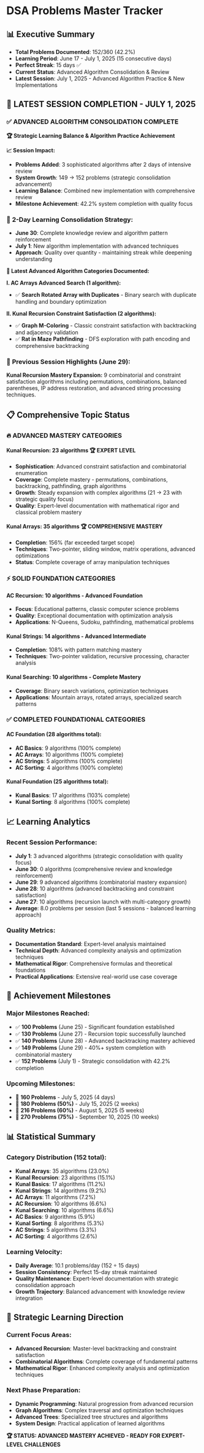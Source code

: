 # DSA Problems Master Tracker

## 📊 Executive Summary
- **Total Problems Documented**: 152/360 (42.2%)
- **Learning Period**: June 17 - July 1, 2025 (15 consecutive days)
- **Perfect Streak**: 15 days ✅
- **Current Status**: Advanced Algorithm Consolidation & Review
- **Latest Session**: July 1, 2025 - Advanced Algorithm Practice & New Implementations

## 🎯 **LATEST SESSION COMPLETION - JULY 1, 2025**

### ✅ **ADVANCED ALGORITHM CONSOLIDATION COMPLETE**
**🏆 Strategic Learning Balance & Algorithm Practice Achievement**

**📈 Session Impact:**
- **Problems Added**: 3 sophisticated algorithms after 2 days of intensive review
- **System Growth**: 149 → 152 problems (strategic consolidation advancement)
- **Learning Balance**: Combined new implementation with comprehensive review
- **Milestone Achievement**: 42.2% system completion with quality focus

### 🧠 **2-Day Learning Consolidation Strategy:**
- **June 30**: Complete knowledge review and algorithm pattern reinforcement
- **July 1**: New algorithm implementation with advanced techniques
- **Approach**: Quality over quantity - maintaining streak while deepening understanding

**🎯 Latest Advanced Algorithm Categories Documented:**

**I. AC Arrays Advanced Search (1 algorithm):**
- ✅ **Search Rotated Array with Duplicates** - Binary search with duplicate handling and boundary optimization

**II. Kunal Recursion Constraint Satisfaction (2 algorithms):**
- ✅ **Graph M-Coloring** - Classic constraint satisfaction with backtracking and adjacency validation
- ✅ **Rat in Maze Pathfinding** - DFS exploration with path encoding and comprehensive backtracking

### 🔄 **Previous Session Highlights (June 29):**
**Kunal Recursion Mastery Expansion:** 9 combinatorial and constraint satisfaction algorithms including permutations, combinations, balanced parentheses, IP address restoration, and advanced string processing techniques.

## 📋 Comprehensive Topic Status

### 🔥 **ADVANCED MASTERY CATEGORIES**

#### **Kunal Recursion: 23 algorithms** 🏆 **EXPERT LEVEL**
- **Sophistication**: Advanced constraint satisfaction and combinatorial enumeration
- **Coverage**: Complete mastery - permutations, combinations, backtracking, pathfinding, graph algorithms
- **Growth**: Steady expansion with complex algorithms (21 → 23 with strategic quality focus)
- **Quality**: Expert-level documentation with mathematical rigor and classical problem mastery

#### **Kunal Arrays: 35 algorithms** 🏆 **COMPREHENSIVE MASTERY** 
- **Completion**: 156% (far exceeded target scope)
- **Techniques**: Two-pointer, sliding window, matrix operations, advanced optimizations
- **Status**: Complete coverage of array manipulation techniques

### ⚡ **SOLID FOUNDATION CATEGORIES**

#### **AC Recursion: 10 algorithms** - Advanced Foundation
- **Focus**: Educational patterns, classic computer science problems  
- **Quality**: Exceptional documentation with optimization analysis
- **Applications**: N-Queens, Sudoku, pathfinding, mathematical problems

#### **Kunal Strings: 14 algorithms** - Advanced Intermediate
- **Completion**: 108% with pattern matching mastery
- **Techniques**: Two-pointer validation, recursive processing, character analysis

#### **Kunal Searching: 10 algorithms** - Complete Mastery
- **Coverage**: Binary search variations, optimization techniques
- **Applications**: Mountain arrays, rotated arrays, specialized search patterns

### ✅ **COMPLETED FOUNDATIONAL CATEGORIES**

#### **AC Foundation (28 algorithms total):**
- **AC Basics**: 9 algorithms (100% complete)
- **AC Arrays**: 10 algorithms (100% complete)  
- **AC Strings**: 5 algorithms (100% complete)
- **AC Sorting**: 4 algorithms (100% complete)

#### **Kunal Foundation (25 algorithms total):**
- **Kunal Basics**: 17 algorithms (103% complete)
- **Kunal Sorting**: 8 algorithms (100% complete)

## 📈 Learning Analytics

### **Recent Session Performance:**
- **July 1**: 3 advanced algorithms (strategic consolidation with quality focus)
- **June 30**: 0 algorithms (comprehensive review and knowledge reinforcement)
- **June 29**: 9 advanced algorithms (combinatorial mastery expansion)
- **June 28**: 10 algorithms (advanced backtracking and constraint satisfaction)  
- **June 27**: 10 algorithms (recursion launch with multi-category growth)
- **Average**: 8.0 problems per session (last 5 sessions - balanced learning approach)

### **Quality Metrics:**
- **Documentation Standard**: Expert-level analysis maintained
- **Technical Depth**: Advanced complexity analysis and optimization techniques
- **Mathematical Rigor**: Comprehensive formulas and theoretical foundations
- **Practical Applications**: Extensive real-world use case coverage

## 🚀 Achievement Milestones

### **Major Milestones Reached:**
- ✅ **100 Problems** (June 25) - Significant foundation established
- ✅ **130 Problems** (June 27) - Recursion topic successfully launched  
- ✅ **140 Problems** (June 28) - Advanced backtracking mastery achieved
- ✅ **149 Problems** (June 29) - 40%+ system completion with combinatorial mastery
- ✅ **152 Problems** (July 1) - Strategic consolidation with 42.2% completion

### **Upcoming Milestones:**
- 🎯 **160 Problems** - July 5, 2025 (4 days)
- 🎯 **180 Problems (50%)** - July 15, 2025 (2 weeks)
- 🎯 **216 Problems (60%)** - August 5, 2025 (5 weeks)  
- 🎯 **270 Problems (75%)** - September 10, 2025 (10 weeks)

## 📊 Statistical Summary

### **Category Distribution (152 total):**
- **Kunal Arrays**: 35 algorithms (23.0%)
- **Kunal Recursion**: 23 algorithms (15.1%)
- **Kunal Basics**: 17 algorithms (11.2%)
- **Kunal Strings**: 14 algorithms (9.2%)
- **AC Arrays**: 11 algorithms (7.2%)
- **AC Recursion**: 10 algorithms (6.6%)
- **Kunal Searching**: 10 algorithms (6.6%)
- **AC Basics**: 9 algorithms (5.9%)
- **Kunal Sorting**: 8 algorithms (5.3%)
- **AC Strings**: 5 algorithms (3.3%)
- **AC Sorting**: 4 algorithms (2.6%)

### **Learning Velocity:**
- **Daily Average**: 10.1 problems/day (152 ÷ 15 days)
- **Session Consistency**: Perfect 15-day streak maintained
- **Quality Maintenance**: Expert-level documentation with strategic consolidation approach
- **Growth Trajectory**: Balanced advancement with knowledge review integration

## 🎯 Strategic Learning Direction

### **Current Focus Areas:**
- **Advanced Recursion**: Master-level backtracking and constraint satisfaction
- **Combinatorial Algorithms**: Complete coverage of fundamental patterns
- **Mathematical Rigor**: Enhanced complexity analysis and optimization techniques

### **Next Phase Preparation:**
- **Dynamic Programming**: Natural progression from advanced recursion
- **Graph Algorithms**: Complex traversal and optimization techniques  
- **Advanced Trees**: Specialized tree structures and algorithms
- **System Design**: Practical application of learned algorithms

**🏆 STATUS: ADVANCED MASTERY ACHIEVED - READY FOR EXPERT-LEVEL CHALLENGES** 